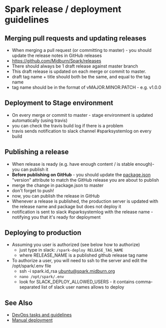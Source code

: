 # Spark release / deployment guidelines

## Merging pull requests and updating releases
* When merging a pull request (or committing to master) - you should update the release notes in GitHub releases
* https://github.com/Midburn/Spark/releases
* There should always be 1 draft release against master branch
* This draft release is updated on each merge or commit to master.
* draft tag name + title should both be the same, and equal to the tag name
* tag name should be in the format of vMAJOR.MINOR.PATCH - e.g. v1.0.0

## Deployment to Stage environment
* On every merge or commit to master - stage environment is updated automatically (using travis)
* you can check the travis build log if there is a problem
* travis sends notification to slack channel #sparksystemlog on every build

## Publishing a release
* When release is ready (e.g. have enough content / is stable enough)- you can publish it
* **Before publishing on GitHub** - you should update the [package.json](/package.json) "version" attribute to match the GitHub release you are about to publish
* merge the change in package.json to master
* don't forget to push!
* now, you can publish the release in GitHub
* Whenever a release is published, the production server is updated with the release name and package but does not deploy it
* notification is sent to slack #sparksystemlog with the release name - notifying you that it's ready for deployment

## Deploying to production
* Assuming you user is authorized (see below how to authorize)
  * just type in slack: `/spark-deploy RELEASE_TAG_NAME`
  * where RELEASE_NAME is a published github release tag name
* To authorize a user, you will need to ssh to the server and edit the /opt/spark/.env file
  * ssh -i spark.id_rsa ubuntu@spark.midburn.org
  * `nano /opt/spark/.env`
  * look for SLACK_DEPLOY_ALLOWED_USERS - it contains comma-separated list of slack user names allows to deploy

## See Also

* [DevOps tasks and guidelines](/docs/development/devops.md)
* [Manual deployment](/docs/development/manual_deployment.md)
